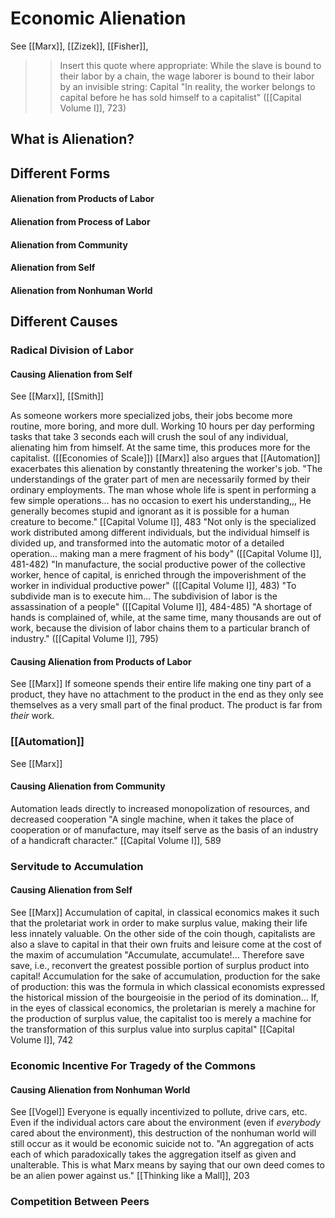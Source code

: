 # Economic Alienation
See [[Marx]], [[Zizek]], [[Fisher]], 

>> Insert this quote where appropriate: 
>> While the slave is bound to their labor by a chain, the wage laborer is bound to their labor by an invisible string: Capital
>> "In reality, the worker belongs to capital before he has sold himself to a capitalist" ([[Capital Volume I]], 723)

## What is Alienation?

## Different Forms

#### Alienation from Products of Labor

#### Alienation from Process of Labor

#### Alienation from Community

#### Alienation from Self

#### Alienation from Nonhuman World

## Different Causes

### Radical Division of Labor
#### Causing Alienation from Self
See [[Marx]], [[Smith]]

As someone workers more specialized jobs, their jobs become more routine, more boring, and more dull. Working 10 hours per day performing tasks that take 3 seconds each will crush the soul of any individual, alienating him from himself.
At the same time, this produces more for the capitalist. ([[Economies of Scale]])
[[Marx]] also argues that [[Automation]] exacerbates this alienation by constantly threatening the worker's job.
	"The understandings of the grater part of men are necessarily formed by their ordinary employments. The man whose whole life is spent in performing a few simple operations... has no occasion to exert his understanding,,, He generally becomes stupid and ignorant as it is possible for a human creature to become." [[Capital Volume I]], 483
	"Not only is the specialized work  distributed among different individuals, but the individual himself is divided up, and transformed into the automatic motor of a detailed operation... making man a mere fragment of his body" ([[Capital Volume I]], 481-482)
	"In manufacture, the social productive power of the collective worker, hence of capital, is enriched through the impoverishment of the worker in individual productive power" ([[Capital Volume I]], 483)
	"To subdivide man is to execute him... The subdivision of labor is the assassination of a people" ([[Capital Volume I]], 484-485)
	"A shortage of hands is complained of, while, at the same time, many thousands are out of work, because the division of labor chains them to a particular branch of industry." ([[Capital Volume I]], 795)

#### Causing Alienation from Products of Labor
See [[Marx]]
If someone spends their entire life making one tiny part of a product, they have no attachment to the product in the end as they only see themselves as a very small part of the final product. The product is far from *their* work. 

### [[Automation]]
See [[Marx]]

#### Causing Alienation from Community
Automation leads directly to increased monopolization of resources, and decreased cooperation
	"A single machine, when it takes the place of cooperation or of manufacture, may itself serve as the basis of an industry of a handicraft character." [[Capital Volume I]], 589

### Servitude to Accumulation
#### Causing Alienation from Self
See [[Marx]]
Accumulation of capital, in classical economics makes it such that the proletariat work in order to make surplus value, making their life less innately valuable. On the other side of the coin though, capitalists are also a slave to capital in that their own fruits and leisure come at the cost of the maxim of accumulation
	"Accumulate, accumulate!... Therefore save save, i.e., reconvert the greatest possible portion of surplus product into capital! Accumulation for the sake of accumulation, production for the sake of production: this was the formula in which classical economists expressed the historical mission of the bourgeoisie in the period of its domination... If, in the eyes of classical economics, the proletarian is merely a machine for the production of surplus value, the capitalist too is merely a machine for the transformation of this surplus value into surplus capital" [[Capital Volume I]], 742

### Economic Incentive For Tragedy of the Commons
#### Causing Alienation from Nonhuman World
See [[Vogel]]
Everyone is equally incentivized to pollute, drive cars, etc. Even if the individual actors care about the environment (even if *everybody* cared about the environment), this destruction of the nonhuman world will still occur as it would be economic suicide not to. 
	"An aggregation of acts each of which paradoxically  takes the aggregation itself as given and unalterable. This is what Marx means by saying that our own deed comes to be an alien power against us." [[Thinking like a Mall]], 203

### Competition Between Peers

